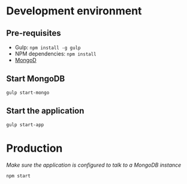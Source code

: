 # Development environment

## Pre-requisites

* Gulp: `npm install -g gulp`
* NPM dependencies: `npm install`
* [MongoD](https://docs.mongodb.org/manual/reference/program/mongod/)

## Start MongoDB

`gulp start-mongo`

## Start the application

`gulp start-app`

# Production

_Make sure the application is configured to talk to a MongoDB instance_

`npm start`
